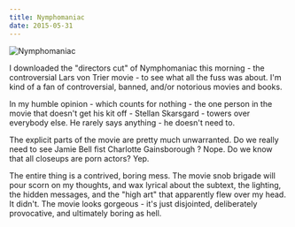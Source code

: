 ```yaml
---
title: Nymphomaniac
date: 2015-05-31
---
```


![Nymphomaniac](https://source.unsplash.com/hopX_jpVtRM/1600x900)

I downloaded the "directors cut" of Nymphomaniac this morning - the controversial Lars von Trier movie - to see what all the fuss was about. I'm kind of a fan of controversial, banned, and/or notorious movies and books.

In my humble opinion - which counts for nothing - the one person in the movie that doesn't get his kit off - Stellan Skarsgard - towers over everybody else. He rarely says anything - he doesn't need to.

The explicit parts of the movie are pretty much unwarranted. Do we really need to see Jamie Bell fist Charlotte Gainsborough ? Nope. Do we know that all closeups are porn actors? Yep.

The entire thing is a contrived, boring mess. The movie snob brigade will pour scorn on my thoughts, and wax lyrical about the subtext, the lighting, the hidden messages, and the "high art" that apparently flew over my head. It didn't. The movie looks gorgeous - it's just disjointed, deliberately provocative, and ultimately boring as hell.